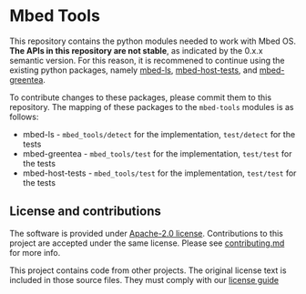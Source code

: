 # Mbed Tools

This repository contains the python modules needed to work with Mbed OS. **The APIs in this repository are not stable**, as indicated by the 0.x.x semantic version. For this reason, it is recommened to continue using the existing python packages, namely [mbed-ls](https://github.com/ARMmbed/mbed-ls), [mbed-host-tests](https://github.com/ARMmbed/htrun), and [mbed-greentea](https://github.com/ARMmbed/greentea).

To contribute changes to these packages, please commit them to this repository. The mapping of these packages to the `mbed-tools` modules is as follows:

- mbed-ls - `mbed_tools/detect` for the implementation, `test/detect` for the tests
- mbed-greentea - `mbed_tools/test` for the implementation, `test/test` for the tests
- mbed-host-tests - `mbed_tools/test` for the implementation, `test/test` for the tests

## License and contributions

The software is provided under [Apache-2.0 license](LICENSE). Contributions to this project are accepted under the same license. Please see [contributing.md](CONTRIBUTING.md) for more info.

This project contains code from other projects. The original license text is included in those source files. They must comply with our [license guide](https://os.mbed.com/docs/latest/reference/license.html)
